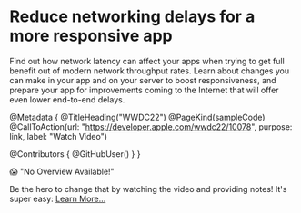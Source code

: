 # Reduce networking delays for a more responsive app

Find out how network latency can affect your apps when trying to get full benefit out of modern network throughput rates. Learn about changes you can make in your app and on your server to boost responsiveness, and prepare your app for improvements coming to the Internet that will offer even lower end-to-end delays.

@Metadata {
   @TitleHeading("WWDC22")
   @PageKind(sampleCode)
   @CallToAction(url: "https://developer.apple.com/wwdc22/10078", purpose: link, label: "Watch Video")

   @Contributors {
      @GitHubUser(<replace this with your GitHub handle>)
   }
}

😱 "No Overview Available!"

Be the hero to change that by watching the video and providing notes! It's super easy:
 [Learn More…](https://wwdcnotes.github.io/WWDCNotes/documentation/wwdcnotes/contributing)
